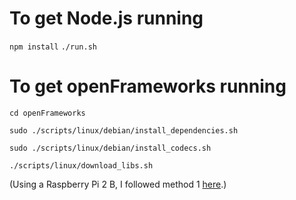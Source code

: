 # To get Node.js running
`npm install`
`./run.sh`

# To get openFrameworks running
`cd openFrameworks`

`sudo ./scripts/linux/debian/install_dependencies.sh`

`sudo ./scripts/linux/debian/install_codecs.sh`

`./scripts/linux/download_libs.sh`

(Using a Raspberry Pi 2 B, I followed method 1 [here](https://forum.openframeworks.cc/t/compiling-of-in-raspbian-stretch/27562/15).)
